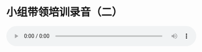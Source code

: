 # 小组带领培训录音（二）

<audio style="width: 100%;" preload="false" controls controlslist="nodownload"><source src="//cdn.wechat.edu.pl/audio/mp3/old/12331.mp3" type="audio/mpeg">Your browser does not support the audio element.</audio>



